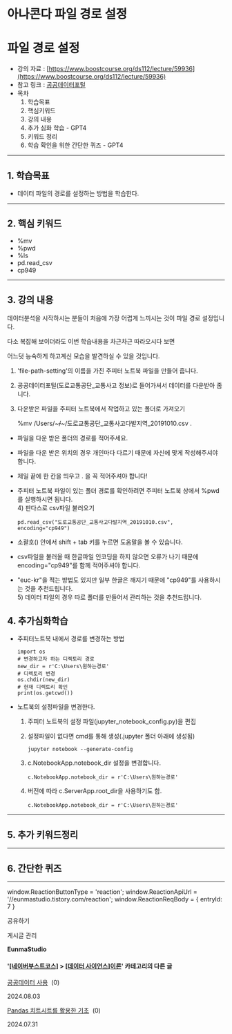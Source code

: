 
# 아나콘다 파일 경로 설정

파일 경로 설정
========

*   강의 자료 : [https://www.boostcourse.org/ds112/lecture/59936](https://www.boostcourse.org/ds112/lecture/59936)
*   참고 링크 : [공공데이터포털](https://www.data.go.kr/dataset/15003493/fileData.do)
*   목차
    1.  학습목표
    2.  핵심키워드
    3.  강의 내용
    4.  추가 심화 학습 - GPT4
    5.  키워드 정리
    6.  학습 확인을 위한 간단한 퀴즈 - GPT4

* * *

1\. 학습목표
--------

*   데이터 파일의 경로를 설정하는 방법을 학습한다.

* * *

2\. 핵심 키워드
----------

*   %mv
*   %pwd
*   %ls
*   pd.read\_csv
*   cp949

* * *

3\. 강의 내용
---------

데이터분석을 시작하시는 분들이 처음에 가장 어렵게 느끼시는 것이 파일 경로 설정입니다.

다소 복잡해 보이더라도 이번 학습내용을 차근차근 따라오시다 보면

어느덧 능숙하게 하고계신 모습을 발견하실 수 있을 것입니다.

1) 'file-path-setting'의 이름을 가진 주피터 노트북 파일을 만들어 줍니다.  
2) 공공데이터포털(도로교통공단\_교통사고 정보)로 들어가셔서 데이터를 다운받아 줍니다.  
3) 다운받은 파일을 주피터 노트북에서 작업하고 있는 폴더로 가져오기

      %mv /Users/~~~/~~~/도로교통공단_교통사고다발지역_20191010.csv .

*   파일을 다운 받은 폴더의 경로를 적어주세요.
    
*   파일을 다운 받은 위치의 경우 개인마다 다르기 때문에 자신에 맞게 작성해주셔야 합니다.
    
*   제일 끝에 한 칸을 띄우고 . 을 꼭 적어주셔야 합니다!
    
*   주피터 노트북 파일이 있는 폴더 경로를 확인하려면 주피터 노트북 상에서 %pwd를 실행하시면 됩니다.  
    4) 판다스로 csv파일 불러오기
    
        pd.read_csv("도로교통공단_교통사고다발지역_20191010.csv", encoding="cp949")
    
*   소괄호() 안에서 shift + tab 키를 누르면 도움말을 볼 수 있습니다.
    
*   csv파일을 불러올 때 한글파일 인코딩을 하지 않으면 오류가 나기 때문에 encoding="cp949"를 함께 적어주셔야 합니다.
    
*   "euc-kr"을 적는 방법도 있지만 일부 한글은 깨지기 때문에 "cp949"를 사용하시는 것을 추천드립니다.  
    5) 데이터 파일의 경우 따로 폴더를 만들어서 관리하는 것을 추천드립니다.
    

4\. 추가심화학습
----------

*   주피터노트북 내에서 경로를 변경하는 방법
    
        import os
        # 변경하고자 하는 디렉토리 경로
        new_dir = r'C:\Users\원하는경로'
        # 디렉토리 변경
        os.chdir(new_dir)
        # 현재 디렉토리 확인
        print(os.getcwd())
    
*   노트북의 설정파일을 변경한다.
    
    1.  주피터 노트북의 설정 파일(jupyter\_notebook\_config.py)을 편집
    2.  설정파일이 없다면 cmd를 통해 생성(.jupyter 폴더 아래에 생성됨)
        
            jupyter notebook --generate-config
        
    3.  c.NotebookApp.notebook\_dir 설정을 변경합니다.
        
            c.NotebookApp.notebook_dir = r'C:\Users\원하는경로'
        
    4.  버전에 따라 c.ServerApp.root\_dir을 사용하기도 함.
        
            c.NotebookApp.notebook_dir = r'C:\Users\원하는경로'
        

* * *

5\. 추가 키워드정리
------------

* * *

6\. 간단한 퀴즈
----------

* * *

window.ReactionButtonType = 'reaction'; window.ReactionApiUrl = '//eunmastudio.tistory.com/reaction'; window.ReactionReqBody = { entryId: 7 }

공유하기

게시글 관리

**EunmaStudio**

#### '[\[네이버부스트코스\]](/category/%5B%EB%84%A4%EC%9D%B4%EB%B2%84%EB%B6%80%EC%8A%A4%ED%8A%B8%EC%BD%94%EC%8A%A4%5D) > [\[데이터 사이언스\]이론](/category/%5B%EB%84%A4%EC%9D%B4%EB%B2%84%EB%B6%80%EC%8A%A4%ED%8A%B8%EC%BD%94%EC%8A%A4%5D/%5B%EB%8D%B0%EC%9D%B4%ED%84%B0%20%EC%82%AC%EC%9D%B4%EC%96%B8%EC%8A%A4%5D%EC%9D%B4%EB%A1%A0)' 카테고리의 다른 글

[공공데이터 사용](/9)  (0)

2024.08.03

[Pandas 치트시트를 활용한 기초](/5)  (0)

2024.07.31
            